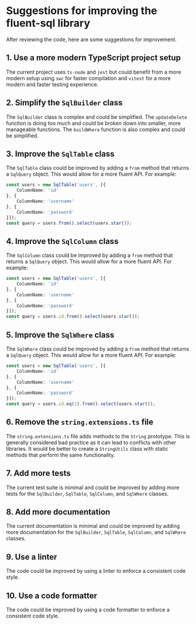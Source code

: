 
# Suggestions for improving the fluent-sql library

After reviewing the code, here are some suggestions for improvement.

## 1. Use a more modern TypeScript project setup

The current project uses `ts-node` and `jest` but could benefit from a more modern setup using `swc` for faster compilation and `vitest` for a more modern and faster testing experience.

## 2. Simplify the `SqlBuilder` class

The `SqlBuilder` class is complex and could be simplified. The `updateDelete` function is doing too much and could be broken down into smaller, more manageable functions. The `buildWhere` function is also complex and could be simplified.

## 3. Improve the `SqlTable` class

The `SqlTable` class could be improved by adding a `from` method that returns a `SqlQuery` object. This would allow for a more fluent API. For example:

```typescript
const users = new SqlTable('users', [{
    ColumnName: 'id'
}, {
    ColumnName: 'username'
}, {
    ColumnName: 'password'
}]);
const query = users.from().select(users.star());
```

## 4. Improve the `SqlColumn` class

The `SqlColumn` class could be improved by adding a `from` method that returns a `SqlQuery` object. This would allow for a more fluent API. For example:

```typescript
const users = new SqlTable('users', [{
    ColumnName: 'id'
}, {
    ColumnName: 'username'
}, {
    ColumnName: 'password'
}]);
const query = users.id.from().select(users.star());
```

## 5. Improve the `SqlWhere` class

The `SqlWhere` class could be improved by adding a `from` method that returns a `SqlQuery` object. This would allow for a more fluent API. For example:

```typescript
const users = new SqlTable('users', [{
    ColumnName: 'id'
}, {
    ColumnName: 'username'
}, {
    ColumnName: 'password'
}]);
const query = users.id.eq(1).from().select(users.star());
```

## 6. Remove the `string.extensions.ts` file

The `string.extensions.ts` file adds methods to the `String` prototype. This is generally considered bad practice as it can lead to conflicts with other libraries. It would be better to create a `StringUtils` class with static methods that perform the same functionality.

## 7. Add more tests

The current test suite is minimal and could be improved by adding more tests for the `SqlBuilder`, `SqlTable`, `SqlColumn`, and `SqlWhere` classes.

## 8. Add more documentation

The current documentation is minimal and could be improved by adding more documentation for the `SqlBuilder`, `SqlTable`, `SqlColumn`, and `SqlWhere` classes.

## 9. Use a linter

The code could be improved by using a linter to enforce a consistent code style.

## 10. Use a code formatter

The code could be improved by using a code formatter to enforce a consistent code style.
